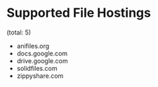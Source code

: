 # Supported File Hostings
(total: 5)
* anifiles.org
* docs.google.com
* drive.google.com
* solidfiles.com
* zippyshare.com
